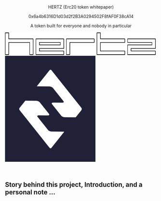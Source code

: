
<p align="center">HERTZ (Erc20 token whitepaper)</p>
<p align="center">0x6a4b6316D1d03d2f2B3A0294502F8fAF0F38cA14</p>
<p align="center">A token built for everyone and nobody in particular</p>



<p align="center">
  
  <img src="https://raw.githubusercontent.com/olejardamir/Hertz/master/mainWebPage/img/letters.png" width="500" title="Letters"> <br>
  <img src="https://raw.githubusercontent.com/olejardamir/Hertz/master/hertz-1ETH.png" width="300" title="Logo">
</p>

<br>

## Story behind this project, Introduction, and a personal note ...
 
